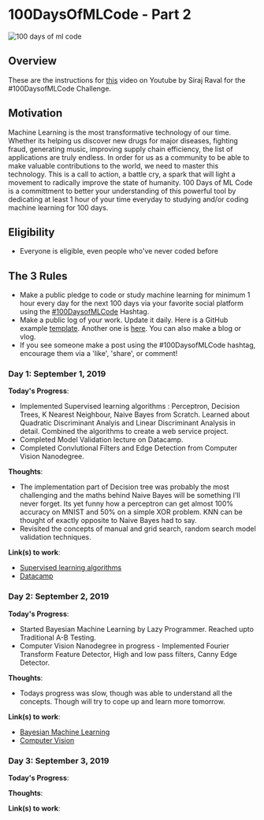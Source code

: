 # 100DaysOfMLCode - Part 2

![100 days of ml code](https://cdn-images-1.medium.com/max/1000/1*CnBFqCWTWFWJkcKBa2DWSA.png)

## Overview

These are the instructions for [this](https://www.youtube.com/watch?v=cuQMBj1cWPo&t=7s) video on Youtube by Siraj Raval for the #100DaysofMLCode Challenge. 

## Motivation

Machine Learning is the most transformative technology of our time. Whether its helping us discover new drugs for major diseases,
fighting fraud, generating music, improving supply chain efficiency, the list of applications are truly endless. In order for us as a community
to be able to make valuable contributions to the world, we need to master this technology. This is a call to action, a battle cry, a spark that
will light a movement to radically improve the state of humanity. 100 Days of ML Code is a committment to better your understanding of
this powerful tool by dedicating at least 1 hour of your time everyday to studying and/or coding machine learning for 100 days. 

## Eligibility 

- Everyone is eligible, even people who've never coded before

## The 3 Rules

- Make a public pledge to code or study machine learning for minimum 1 hour every day for the next 100 days via your favorite social platform using the [#100DaysofMLCode](https://twitter.com/sirajraval/status/1014758160572141568) Hashtag.
- Make a public log of your work. Update it daily. Here is a GitHub example [template](https://gist.github.com/llSourcell/43194e486a92532bc343f7837b178eda). Another one is [here](https://github.com/LordSomen/100DaysOfML/blob/master/Log.md). You can also
make a blog or vlog. 
- If you see someone make a post using the #100DaysofMLCode hashtag, encourage them via a 'like', 'share', or comment!

### Day 1: September 1, 2019 

**Today's Progress**: 

* Implemented Supervised learning algorithms : Perceptron, Decision Trees, K Nearest Neighbour, Naive Bayes from Scratch. Learned about Quadratic Discriminant Analyis and Linear Discriminant Analysis in detail. Combined the algorithms to create a web service project.
* Completed Model Validation lecture on Datacamp.
* Completed Convlutional Filters and Edge Detection from Computer Vision Nanodegree.

**Thoughts**: 
* The implementation part of Decision tree was probably the most challenging and the maths behind Naive Bayes will be something I'll never forget. Its yet funny how a perceptron can get almost 100% accuracy on MNIST and 50% on a simple XOR problem.
KNN can be thought of exactly opposite to Naive Bayes had to say.
* Revisited the concepts of manual and grid search, random search model validation techniques.  

**Link(s) to work**:

* [Supervised learning algorithms](https://github.com/sourcecode369/supervised-learning-algorithms)
* [Datacamp](https://campus.datacamp.com/courses/hyperparameter-tuning-in-python/random-search?ex=5)

### Day 2: September 2, 2019 

**Today's Progress**: 
* Started Bayesian Machine Learning by Lazy Programmer. Reached upto Traditional A-B Testing.
* Computer Vision Nanodegree in progress - Implemented Fourier Transform Feature Detector, High and low pass filters, Canny Edge Detector. 

**Thoughts**: 
* Todays progress was slow, though was able to understand all the concepts. Though will try to cope up and learn more tomorrow.

**Link(s) to work**:
* [Bayesian Machine Learning](https://github.com/sourcecode369/bayesian-machine-learning)
* [Computer Vision](https://github.com/sourcecode369/computer-vision)

### Day 3: September 3, 2019 

**Today's Progress**: 

**Thoughts**: 

**Link(s) to work**:

